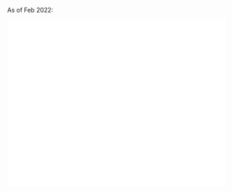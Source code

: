 As of Feb 2022:

![Metrics](https://github.com/thorwhalen/thorwhalen/blob/main/github-metrics.svg)

<!--
Metrics made with https://github.com/lowlighter/metrics/blob/master/.github/readme/partials/setup/action/setup.md
-->

<!--
**thorwhalen/thorwhalen** is a ✨ _special_ ✨ repository because its `README.md` (this file) appears on your GitHub profile.

Here are some ideas to get you started:

- 🔭 I’m currently working on ...
- 🌱 I’m currently learning ...
- 👯 I’m looking to collaborate on ...
- 🤔 I’m looking for help with ...
- 💬 Ask me about ...
- 📫 How to reach me: ...
- 😄 Pronouns: ...
- ⚡ Fun fact: ...
-->
